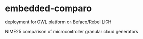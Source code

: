 # embedded-comparo

deployment for OWL platform on Befaco/Rebel LICH

 NIME25 comparison of microcontroller granular cloud generators
